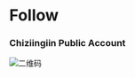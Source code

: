 # Follow
### Chiziingiin Public Account
![二维码](https://rainydreams.chiziingiin.top/assets/qrcode_mp-ee56d019.jpg)